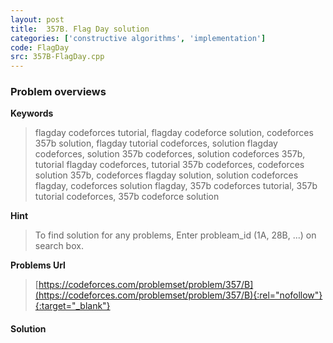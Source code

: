 ```yaml
---
layout: post
title:  357B. Flag Day solution
categories: ['constructive algorithms', 'implementation']
code: FlagDay
src: 357B-FlagDay.cpp
---
```

### **Problem overviews**

**Keywords**
> flagday codeforces tutorial, flagday codeforce solution, codeforces 357b solution, flagday tutorial codeforces, solution flagday codeforces, solution 357b codeforces, solution codeforces 357b, tutorial flagday codeforces, tutorial 357b codeforces, codeforces solution 357b, codeforces flagday solution, solution codeforces flagday, codeforces solution flagday, 357b codeforces tutorial, 357b tutorial codeforces, 357b codeforce solution

**Hint**
> To find solution for any problems, Enter probleam_id (1A, 28B, ...) on search box. 

**Problems Url**
> [https://codeforces.com/problemset/problem/357/B](https://codeforces.com/problemset/problem/357/B){:rel="nofollow"}{:target="_blank"}

#### **Solution**



